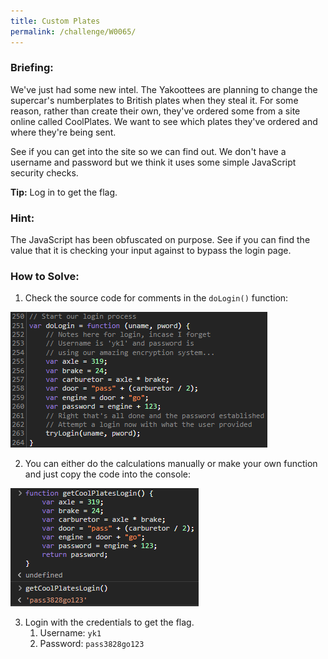 ```yaml
---
title: Custom Plates
permalink: /challenge/W0065/
---
```


### Briefing: 
We've just had some new intel. The Yakoottees are planning to change the supercar's numberplates to British plates when they steal it. For some reason, rather than create their own, they've ordered some from a site online called CoolPlates. We want to see which plates they've ordered and where they're being sent.

See if you can get into the site so we can find out. We don't have a username and password but we think it uses some simple JavaScript security checks.

**Tip:** Log in to get the flag.

### Hint:
The JavaScript has been obfuscated on purpose. See if you can find the value that it is checking your input against to bypass the login page.

### How to Solve: 
1. Check the source code for comments in the `doLogin()` function:
<img src="./assets/W0065_1.png" alt="doLogin() Function">

2. You can either do the calculations manually or make your own function and just copy the code into the console:
<img src="./assets/W0065_2.png" alt="New Login Function">

3. Login with the credentials to get the flag.
    1. Username: `yk1`
    2. Password: `pass3828go123`